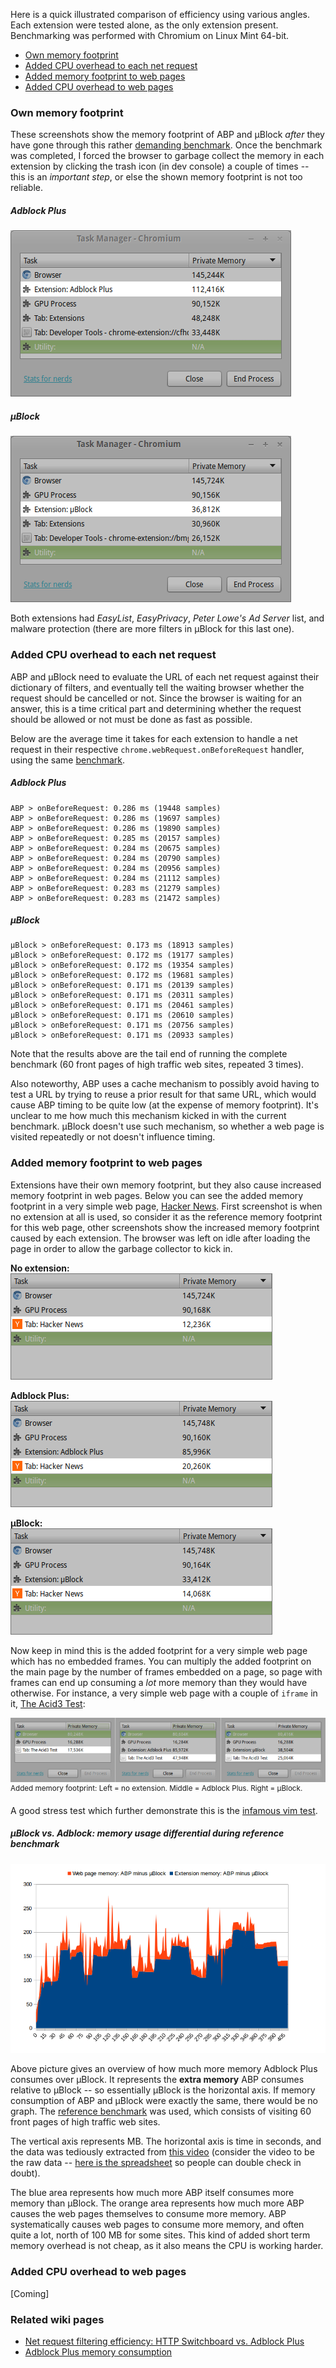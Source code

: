 Here is a quick illustrated comparison of efficiency using various angles. Each extension were tested alone, as the only extension present. Benchmarking was performed with Chromium on Linux Mint 64-bit.

- [Own memory footprint](#own-memory-footprint)
- [Added CPU overhead to each net request](#added-cpu-overhead-to-each-net-request)
- [Added memory footprint to web pages](#added-memory-footprint-to-web-pages)
- [Added CPU overhead to web pages](#added-cpu-overhead-to-web-pages)

### Own memory footprint

These screenshots show the memory footprint of ABP and µBlock _after_ they have gone through this rather [demanding benchmark](https://github.com/gorhill/uBlock/wiki/Reference-benchmark). Once the benchmark was completed, I forced the browser to garbage collect the memory in each extension by clicking the trash icon (in dev console) a couple of times -- this is an _important step_, or else the shown memory footprint is not too reliable.

##### Adblock Plus
![ABP](https://raw.githubusercontent.com/gorhill/uBlock/master/doc/img/abp-own-mem.png)

##### µBlock
![uBlock](https://raw.githubusercontent.com/gorhill/uBlock/master/doc/img/ublock-own-mem.png)

Both extensions had _EasyList_, _EasyPrivacy_, _Peter Lowe's Ad Server_ list, and malware protection (there are more filters in µBlock for this last one).

### Added CPU overhead to each net request

ABP and µBlock need to evaluate the URL of each net request against their dictionary of filters, and eventually tell the waiting browser whether the request should be cancelled or not. Since the browser is waiting for an answer, this is a time critical part and determining whether the request should be allowed or not must be done as fast as possible.

Below are the average time it takes for each extension to handle a net request in their respective `chrome.webRequest.onBeforeRequest` handler, using the same [benchmark](https://github.com/gorhill/uBlock/wiki/Reference-benchmark).

##### Adblock Plus
    ABP > onBeforeRequest: 0.286 ms (19448 samples)
    ABP > onBeforeRequest: 0.286 ms (19697 samples)
    ABP > onBeforeRequest: 0.286 ms (19890 samples)
    ABP > onBeforeRequest: 0.285 ms (20157 samples)
    ABP > onBeforeRequest: 0.284 ms (20675 samples)
    ABP > onBeforeRequest: 0.284 ms (20790 samples)
    ABP > onBeforeRequest: 0.284 ms (20956 samples)
    ABP > onBeforeRequest: 0.284 ms (21112 samples)
    ABP > onBeforeRequest: 0.283 ms (21279 samples)
    ABP > onBeforeRequest: 0.283 ms (21472 samples)

##### µBlock
    µBlock > onBeforeRequest: 0.173 ms (18913 samples)
    µBlock > onBeforeRequest: 0.172 ms (19177 samples)
    µBlock > onBeforeRequest: 0.172 ms (19354 samples)
    µBlock > onBeforeRequest: 0.172 ms (19681 samples)
    µBlock > onBeforeRequest: 0.171 ms (20139 samples)
    µBlock > onBeforeRequest: 0.171 ms (20311 samples)
    µBlock > onBeforeRequest: 0.171 ms (20461 samples)
    µBlock > onBeforeRequest: 0.171 ms (20610 samples)
    µBlock > onBeforeRequest: 0.171 ms (20756 samples)
    µBlock > onBeforeRequest: 0.171 ms (20933 samples)

Note that the results above are the tail end of running the complete benchmark (60 front pages of high traffic web sites, repeated 3 times). 

Also noteworthy, ABP uses a cache mechanism to possibly avoid having to test a URL by trying to reuse a prior
result for that same URL, which would cause ABP timing to be quite low (at the expense of memory footprint). It's unclear to me how much this mechanism kicked in with the current benchmark. µBlock doesn't use such mechanism, so whether a web page is visited repeatedly or not doesn't influence timing.

### Added memory footprint to web pages

Extensions have their own memory footprint, but they also cause increased memory footprint in web pages. Below you can see the added memory footprint in a very simple web page, [Hacker News](https://news.ycombinator.com/). First screenshot is when no extension at all is used, so consider it as the reference memory footprint for this web page, other screenshots show the increased memory footprint caused by each extension. The browser was left on idle after loading the page in order to allow the garbage collector to kick in.

**No extension:**<br>
![No extension](https://raw.githubusercontent.com/gorhill/uBlock/master/doc/img/hn-alone.png)

**Adblock Plus:**<br>
![ABP](https://raw.githubusercontent.com/gorhill/uBlock/master/doc/img/hn-abp.png)

**µBlock:**<br>
![uBlock](https://raw.githubusercontent.com/gorhill/uBlock/master/doc/img/hn-ublock.png)

Now keep in mind this is the added footprint for a very simple web page which has no embedded frames. You can multiply the added footprint on the main page by the number of frames embedded on a page, so page with frames can end up consuming a _lot_ more memory than they would have otherwise. For instance, a very simple web page with a couple of `iframe` in it, [The Acid3 Test](http://acid3.acidtests.org/):

![uBlock](https://raw.githubusercontent.com/gorhill/uBlock/master/doc/img/acid3test-mem.png)<br>
<sup>Added memory footprint: Left = no extension. Middle = Adblock Plus. Right = µBlock.</sup>

A good stress test which further demonstrate this is the [infamous vim test](https://github.com/gorhill/httpswitchboard/wiki/Adblock-Plus-memory-consumption).

##### µBlock vs. Adblock: memory usage differential during reference benchmark

![µBlock vs. Adblock: memory usage differential during reference benchmark](https://raw.githubusercontent.com/gorhill/uBlock/master/doc/media/ublock-vs-abp-cpu-2.png)

Above picture gives an overview of how much more memory Adblock Plus consumes over µBlock. It represents the **extra memory** ABP consumes relative to µBlock -- so essentially µBlock is the horizontal axis. If memory consumption of ABP and µBlock were exactly the same, there would be no graph. The [reference benchmark](/gorhill/uBlock/wiki/Reference-benchmark) was used, which consists of visiting 60 front pages of high traffic web sites.

The vertical axis represents MB. The horizontal axis is time in seconds, and the data was tediously extracted from [this video](https://www.youtube.com/watch?v=DKM78oV_ftg) (consider the video to be the raw data -- [here is the spreadsheet](https://github.com/gorhill/uBlock/blob/master/doc/benchmarks/ublock-vs-abp-timeline.ods) so people can double check in doubt).

The blue area represents how much more ABP itself consumes more memory than µBlock. The orange area represents how much more ABP causes the web pages themselves to consume more memory. ABP systematically causes web pages to consume more memory, and often quite a lot, north of 100 MB for some sites. This kind of added short term memory overhead is not cheap, as it also means the CPU is working harder.

### Added CPU overhead to web pages

[Coming]

### Related wiki pages

- [Net request filtering efficiency: HTTP Switchboard vs. Adblock Plus](https://github.com/gorhill/httpswitchboard/wiki/Net-request-filtering-efficiency:-HTTP-Switchboard-vs.-Adblock-Plus)
- [Adblock Plus memory consumption](https://github.com/gorhill/httpswitchboard/wiki/Adblock-Plus-memory-consumption)